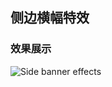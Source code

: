 ## 侧边横幅特效

### 效果展示
![Side banner effects](https://github.com/fangweiren/JavaScript-Learning/raw/master/Side-banner-effects/images/Side-banner-effects.gif)
